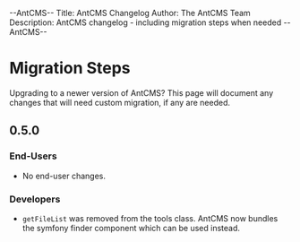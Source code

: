 --AntCMS--
Title: AntCMS Changelog
Author: The AntCMS Team
Description: AntCMS changelog - including migration steps when needed
--AntCMS--

# Migration Steps

Upgrading to a newer version of AntCMS?
This page will document any changes that will need custom migration, if any are needed.

## 0.5.0

### End-Users
 - No end-user changes.

### Developers
 - `getFileList` was removed from the tools class. AntCMS now bundles the symfony finder component which can be used instead.
